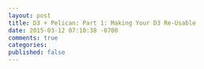 ```yaml
---
layout: post
title: D3 + Pelican: Part 1: Making Your D3 Re-Usable
date: 2015-03-12 07:10:38 -0700
comments: true
categories: 
published: false
---
```

